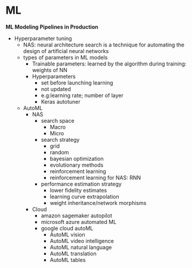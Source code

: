 # ML
**ML Modeling Pipelines in Production**

- Hyperparameter tuning
    - NAS: neural architecture search is a technique for automating the design of artificial neural networks
    - types of parameters in ML models
        - Trainable parameters: learned by the algorithm during training: weights of NN
        - Hyperparameters
            - set before launching learning
            - not updated
            - e.g:learning rate; number of layer
            - Keras autotuner
    - AutoML
        - NAS
            - search space
                - Macro
                - Micro
            - search strategy
                - grid
                - random
                - bayesian optimization
                - evolutionary methods
                - reinforcement learning
                - reinforcement learning for NAS: RNN
            - performance estimation strategy
                - lower fidelity estimates
                - learning curve extrapolation
                - weight inheritance/network morphisms
        - Cloud
            - amazon sagemaker autopilot
            - microsoft azure automated ML
            - google cloud autoML
                - AutoML vision
                - AutoML video intelligence
                - AutoML natural language
                - AutoML translation
                - AutoML tables